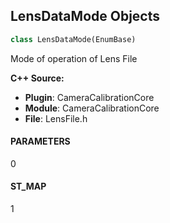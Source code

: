 ## LensDataMode Objects

```python
class LensDataMode(EnumBase)
```

Mode of operation of Lens File

**C++ Source:**

- **Plugin**: CameraCalibrationCore
- **Module**: CameraCalibrationCore
- **File**: LensFile.h

<a id="unreal.LensDataMode.PARAMETERS"></a>

#### PARAMETERS

0

<a id="unreal.LensDataMode.ST_MAP"></a>

#### ST_MAP

1

<a id="unreal.PreviewAnimationBlueprintApplicationMethod"></a>